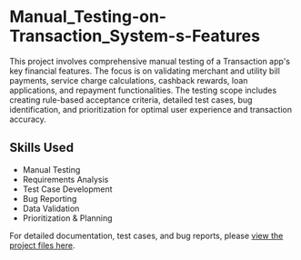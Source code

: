 # Manual_Testing-on-Transaction_System-s-Features

This project involves comprehensive manual testing of a Transaction app's key financial features. The focus is on validating merchant and utility bill payments, service charge calculations, cashback rewards, loan applications, and repayment functionalities. The testing scope includes creating rule-based acceptance criteria, detailed test cases, bug identification, and prioritization for optimal user experience and transaction accuracy.

## Skills Used
- Manual Testing
- Requirements Analysis
- Test Case Development
- Bug Reporting
- Data Validation
- Prioritization & Planning

For detailed documentation, test cases, and bug reports, please [view the project files here](https://drive.google.com/drive/folders/1FVF7OcTQd6_FQzm2VYYzQgmFdtp4SVff?usp=sharing).

